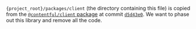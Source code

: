`{project_root}/packages/client` (the directory containing this file) is copied from the
[`@contentful/client` package][client-github] at commit [`d5d43e0`][commit]. We want to phase out
this library and remove all the code.

[commit]: https://github.com/contentful/client/commit/d5d43e0fb1a749c5cf5ffffc1aba5cbb2c07c561
[client-github]: https://github.com/contentful/client
